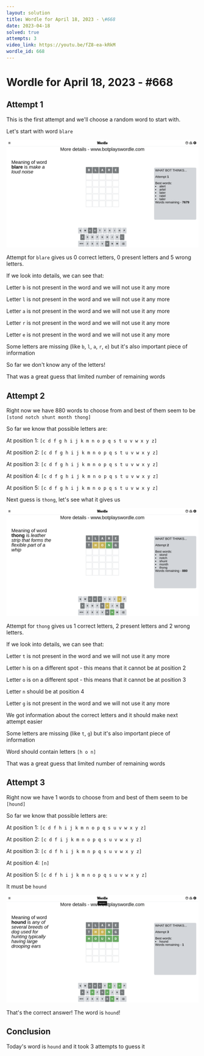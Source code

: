 ```yaml
---
layout: solution
title: Wordle for April 18, 2023 - \#668
date: 2023-04-18
solved: true
attempts: 3
video_link: https://youtu.be/fZ8-ea-kRkM
wordle_id: 668
---
```


# Wordle for April 18, 2023 - \#668

## Attempt 1

This is the first attempt and we'll choose a random word to start with.

Let's start with word `blare`

![Attempt 1](2023-04-18/attempt-1.png)

Attempt for `blare` gives us 0 correct letters, 0 present letters and 5 wrong letters.

If we look into details, we can see that:

Letter `b` is not present in the word and we will not use it any more

Letter `l` is not present in the word and we will not use it any more

Letter `a` is not present in the word and we will not use it any more

Letter `r` is not present in the word and we will not use it any more

Letter `e` is not present in the word and we will not use it any more

Some letters are missing (like `b`, `l`, `a`, `r`, `e`) but it's also important piece of information

So far we don't know any of the letters!

That was a great guess that limited number of remaining words



## Attempt 2

Right now we have 880 words to choose from and best of them seem to be `[stond notch shunt month thong]`

So far we know that possible letters are:

At position 1: `[c d f g h i j k m n o p q s t u v w x y z]`

At position 2: `[c d f g h i j k m n o p q s t u v w x y z]`

At position 3: `[c d f g h i j k m n o p q s t u v w x y z]`

At position 4: `[c d f g h i j k m n o p q s t u v w x y z]`

At position 5: `[c d f g h i j k m n o p q s t u v w x y z]`

Next guess is `thong`, let's see what it gives us

![Attempt 2](2023-04-18/attempt-2.png)

Attempt for `thong` gives us 1 correct letters, 2 present letters and 2 wrong letters.

If we look into details, we can see that:

Letter `t` is not present in the word and we will not use it any more

Letter `h` is on a different spot - this means that it cannot be at position 2

Letter `o` is on a different spot - this means that it cannot be at position 3

Letter `n` should be at position 4

Letter `g` is not present in the word and we will not use it any more

We got information about the correct letters and it should make next attempt easier

Some letters are missing (like `t`, `g`) but it's also important piece of information

Word should contain letters `[h o n]`

That was a great guess that limited number of remaining words



## Attempt 3

Right now we have 1 words to choose from and best of them seem to be `[hound]`

So far we know that possible letters are:

At position 1: `[c d f h i j k m n o p q s u v w x y z]`

At position 2: `[c d f i j k m n o p q s u v w x y z]`

At position 3: `[c d f h i j k m n p q s u v w x y z]`

At position 4: `[n]`

At position 5: `[c d f h i j k m n o p q s u v w x y z]`

It must be `hound`

![Attempt 3](2023-04-18/attempt-3.png)

That's the correct answer! The word is `hound`!

## Conclusion

Today's word is `hound` and it took 3 attempts to guess it

